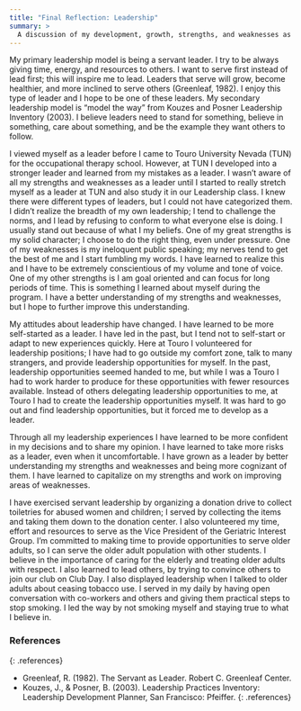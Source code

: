 ```yaml
---
title: "Final Reflection: Leadership"
summary: >
  A discussion of my development, growth, strengths, and weaknesses as a leader.
---
```


My primary leadership model is being a servant leader.  I try to be always
giving time, energy, and resources to others. I want to serve first instead of
lead first; this will inspire me to lead. Leaders that serve will grow, become
healthier, and more inclined to serve others (Greenleaf, 1982). I enjoy this
type of leader and I hope to be one of these leaders. My secondary leadership
model is “model the way” from Kouzes and Posner Leadership Inventory (2003). I
believe leaders need to stand for something, believe in something, care about
something, and be the example they want others to follow.

I viewed myself as a leader before I came to Touro University Nevada (TUN) for
the occupational therapy school.  However, at TUN I developed into a stronger
leader and learned from my mistakes as a leader. I wasn’t aware of all my
strengths and weaknesses as a leader until I started to really stretch myself as
a leader at TUN and also study it in our Leadership class. I knew there were
different types of leaders, but I could not have categorized them.  I didn’t
realize the breadth of my own leadership; I tend to challenge the norms, and I
lead by refusing to conform to what everyone else is doing.  I usually stand out
because of what I my beliefs.  One of my great strengths is my solid character;
I choose to do the right thing, even under pressure. One of my weaknesses is my
ineloquent public speaking; my nerves tend to get the best of me and I start
fumbling my words.  I have learned to realize this and I have to be extremely
conscientious of my volume and tone of voice. One of my other strengths is I am
goal oriented and can focus for long periods of time. This is something I
learned about myself during the program. I have a better understanding of my
strengths and weaknesses, but I hope to further improve this understanding.

My attitudes about leadership have changed. I have learned to be more
self-started as a leader. I have led in the past, but I tend not to self-start
or adapt to new experiences quickly. Here at Touro I volunteered for leadership
positions; I have had to go outside my comfort zone, talk to many strangers, and
provide leadership opportunities for myself. In the past, leadership
opportunities seemed handed to me, but while I was a Touro I had to work harder
to produce for these opportunities with fewer resources available.  Instead of
others delegating leadership opportunities to me, at Touro I had to create the
leadership opportunities myself.  It was hard to go out and find leadership
opportunities, but it forced me to develop as a leader.

Through all my leadership experiences I have learned to be more confident in my
decisions and to share my opinion.  I have learned to take more risks as a
leader, even when it uncomfortable. I have grown as a leader by better
understanding my strengths and weaknesses and being more cognizant of them. I
have learned to capitalize on my strengths and work on improving areas of
weaknesses.

I have exercised servant leadership by organizing a donation drive to collect
toiletries for abused women and children; I served by collecting the items and
taking them down to the donation center.  I also volunteered my time, effort and
resources to serve as the Vice President of the Geriatric Interest Group. I’m
committed to making time to provide opportunities to serve older adults, so I
can serve the older adult population with other students.  I believe in the
importance of caring for the elderly and treating older adults with respect.  I
also learned to lead others, by trying to convince others to join our club on
Club Day.  I also displayed leadership when I talked to older adults about
ceasing tobacco use.  I served in my daily by having open conversation with
co-workers and others and giving them practical steps to stop smoking. I led the
way by not smoking myself and staying true to what I believe in.

### References
{: .references}

* Greenleaf, R. (1982). The Servant as Leader. Robert C. Greenleaf Center.
* Kouzes, J., & Posner, B. (2003). Leadership Practices Inventory: Leadership
  Development Planner, San Francisco: Pfeiffer.
{: .references}

